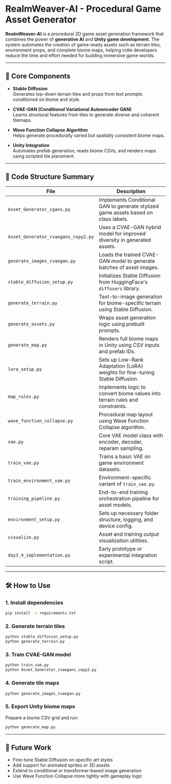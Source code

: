 # RealmWeaver-AI - Procedural Game Asset Generator

**RealmWeaver-AI** is a procedural 2D game asset generation framework that combines the power of **generative AI** and **Unity game development**. The system automates the creation of game-ready assets such as terrain tiles, environment props, and complete biome maps, helping indie developers reduce the time and effort needed for building immersive game worlds.

---

## 🔧 Core Components

- **Stable Diffusion**  
  Generates top-down terrain tiles and props from text prompts conditioned on biome and style.

- **CVAE-GAN (Conditional Variational Autoencoder GAN)**  
  Learns structural features from tiles to generate diverse and coherent tilemaps.

- **Wave Function Collapse Algorithm**  
  Helps generate procedurally varied but spatially consistent biome maps.

- **Unity Integration**  
  Automates prefab generation, reads biome CSVs, and renders maps using scripted tile placement.

---

## 🧠 Code Structure Summary

| File | Description |
|------|-------------|
| `Asset_Generator_cgans.py` | Implements Conditional GAN to generate stylized game assets based on class labels. |
| `Asset_Generator_cvaegans_copy2.py` | Uses a CVAE-GAN hybrid model for improved diversity in generated assets. |
| `generate_images_cvaegan.py` | Loads the trained CVAE-GAN model to generate batches of asset images. |
| `stable_diffusion_setup.py` | Initializes Stable Diffusion from HuggingFace's `diffusers` library. |
| `generate_terrain.py` | Text-to-image generation for biome-specific terrain using Stable Diffusion. |
| `generate_assets.py` | Wraps asset generation logic using prebuilt prompts. |
| `generate_map.py` | Renders full biome maps in Unity using CSV inputs and prefab IDs. |
| `lora_setup.py` | Sets up Low-Rank Adaptation (LoRA) weights for fine-tuning Stable Diffusion. |
| `map_rules.py` | Implements logic to convert biome values into terrain rules and constraints. |
| `wave_function_collapse.py` | Procedural map layout using Wave Function Collapse algorithm. |
| `vae.py` | Core VAE model class with encoder, decoder, reparam sampling. |
| `train_vae.py` | Trains a basic VAE on game environment datasets. |
| `train_environment_vae.py` | Environment-specific variant of `train_vae.py`. |
| `training_pipeline.py` | End-to-end training orchestration pipeline for asset models. |
| `environment_setup.py` | Sets up necessary folder structure, logging, and device config. |
| `visualize.py` | Asset and training output visualization utilities. |
| `day3_4_implementation.py` | Early prototype or experimental integration script. |

---

## 🛠️ How to Use

### 1. Install dependencies
```bash
pip install -r requirements.txt
```

### 2. Generate terrain tiles
```bash
python stable_diffusion_setup.py
python generate_terrain.py
```

### 3. Train CVAE-GAN model
```bash
python train_vae.py
python Asset_Generator_cvaegans_copy2.py
```

### 4. Generate tile maps
```bash
python generate_images_cvaegan.py
```

### 5. Export Unity biome maps
Prepare a biome CSV grid and run:
```bash
python generate_map.py
```

---

## 🔮 Future Work
- Fine-tune Stable Diffusion on specific art styles
- Add support for animated sprites or 3D assets
- Extend to conditional or transformer-based image generation
- Use Wave Function Collapse more tightly with gameplay logic
